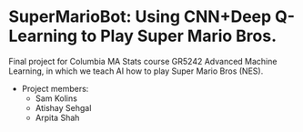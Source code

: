 # SuperMarioBot: Using CNN+Deep Q-Learning to Play Super Mario Bros.

Final project for Columbia MA Stats course GR5242 Advanced Machine Learning, in which we teach AI how to play Super Mario Bros (NES). 
+ Project members: 
  + Sam Kolins
  + Atishay Sehgal
  + Arpita Shah
